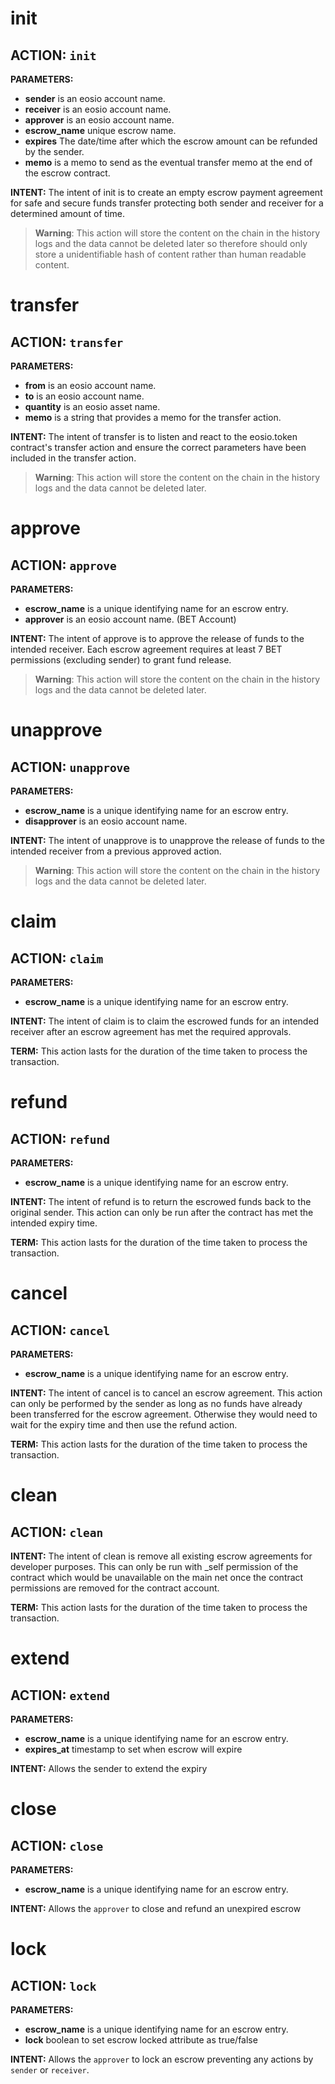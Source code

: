 <h1 class="contract">
    init
</h1>

## ACTION: `init`

**PARAMETERS:**

- __sender__ is an eosio account name.
- __receiver__ is an eosio account name.
- __approver__ is an eosio account name.
- __escrow_name__ unique escrow name.
- __expires__ The date/time after which the escrow amount can be refunded by the sender.
- __memo__ is a memo to send as the eventual transfer memo at the end of the escrow contract.

**INTENT:** The intent of init is to create an empty escrow payment agreement for safe and secure funds transfer protecting both sender and receiver for a determined amount of time.

> **Warning**: This action will store the content on the chain in the history logs and the data cannot be deleted later so therefore should only store a unidentifiable hash of content rather than human readable content.

<h1 class="contract">
    transfer
</h1>

## ACTION: `transfer`

**PARAMETERS:**

- __from__ is an eosio account name.
- __to__ is an eosio account name.
- __quantity__ is an eosio asset name.
- __memo__ is a string that provides a memo for the transfer action.

**INTENT:** The intent of transfer is to listen and react to the eosio.token contract's transfer action and ensure the correct parameters have been included in the transfer action.

> **Warning**: This action will store the content on the chain in the history logs and the data cannot be deleted later.

<h1 class="contract">
    approve
</h1>

## ACTION: `approve`

**PARAMETERS:**

- __escrow_name__ is a unique identifying name for an escrow entry.
- __approver__ is an eosio account name. (BET Account)

**INTENT:** The intent of approve is to approve the release of funds to the intended receiver. Each escrow agreement requires at least 7 BET permissions (excluding sender) to grant fund release.

> **Warning**: This action will store the content on the chain in the history logs and the data cannot be deleted later.

<h1 class="contract">
  unapprove
</h1>

## ACTION: `unapprove`

**PARAMETERS:**

- __escrow_name__ is a unique identifying name for an escrow entry.
- __disapprover__ is an eosio account name.

**INTENT:** The intent of unapprove is to unapprove the release of funds to the intended receiver from a previous approved action.

> **Warning**: This action will store the content on the chain in the history logs and the data cannot be deleted later.

<h1 class="contract">
    claim
</h1>

## ACTION: `claim`

**PARAMETERS:**

- __escrow_name__ is a unique identifying name for an escrow entry.

**INTENT:** The intent of claim is to claim the escrowed funds for an intended receiver after an escrow agreement has met the required approvals.

**TERM:** This action lasts for the duration of the time taken to process the transaction.

<h1 class="contract">
    refund
</h1>

## ACTION: `refund`

**PARAMETERS:**
- __escrow_name__ is a unique identifying name for an escrow entry.

**INTENT:** The intent of refund is to return the escrowed funds back to the original sender. This action can only be run after the contract has met the intended expiry time.

**TERM:** This action lasts for the duration of the time taken to process the transaction.

<h1 class="contract">
  cancel
</h1>

## ACTION: `cancel`

**PARAMETERS:**

- __escrow_name__ is a unique identifying name for an escrow entry.

**INTENT:** The intent of cancel is to cancel an escrow agreement. This action can only be performed by the sender as long as no funds have already been transferred for the escrow agreement. Otherwise they would need to wait for the expiry time and then use the refund action.

**TERM:** This action lasts for the duration of the time taken to process the transaction.

<h1 class="contract">
  clean
</h1>

## ACTION: `clean`

**INTENT:** The intent of clean is remove all existing escrow agreements for developer purposes. This can only be run with _self permission of the contract which would be unavailable on the main net once the contract permissions are removed for the contract account.

**TERM:** This action lasts for the duration of the time taken to process the transaction.

<h1 class="contract">
  extend
</h1>

## ACTION: `extend`

**PARAMETERS:**

- __escrow_name__ is a unique identifying name for an escrow entry.
- __expires_at__ timestamp to set when escrow will expire

**INTENT:** Allows the sender to extend the expiry

<h1 class="contract">
  close
</h1>

## ACTION: `close`

**PARAMETERS:**

- __escrow_name__ is a unique identifying name for an escrow entry.

**INTENT:** Allows the `approver` to close and refund an unexpired escrow


<h1 class="contract">
  lock
</h1>

## ACTION: `lock`

**PARAMETERS:**

- __escrow_name__ is a unique identifying name for an escrow entry.
- __lock__ boolean to set escrow locked attribute as true/false

**INTENT:** Allows the `approver` to lock an escrow preventing any actions by `sender` or `receiver`.
